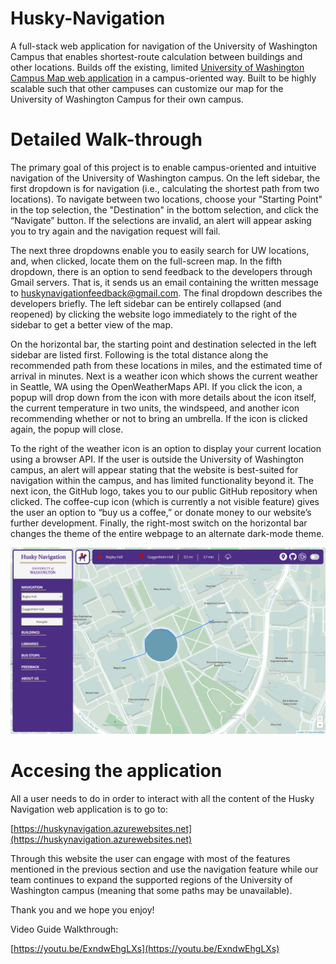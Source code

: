 # Husky-Navigation
A full-stack web application for navigation of the University of Washington Campus that enables shortest-route calculation between buildings and other locations. Builds off the existing, limited [University of Washington Campus Map web application](https://www.washington.edu/maps/) in a campus-oriented way. Built to be highly scalable such that other campuses can customize our map for the University of Washington Campus for their own campus.

# Detailed Walk-through

The primary goal of this project is to enable campus-oriented and intuitive navigation of the University of Washington campus. On the left sidebar, the first dropdown is for navigation (i.e., calculating the shortest path from two locations). To navigate between two locations, choose your "Starting Point" in the top selection, the "Destination" in the bottom selection, and click the “Navigate” button. If the selections are invalid, an alert will appear asking you to try again and the navigation request will fail. 

The next three dropdowns enable you to easily search for UW locations, and, when clicked, locate them on the full-screen map. In the fifth dropdown, there is an option to send feedback to the developers through Gmail servers. That is, it sends us an email containing the written message to huskynavigationfeedback@gmail.com. The final dropdown describes the developers briefly. The left sidebar can be entirely collapsed (and reopened) by clicking the website logo immediately to the right of the sidebar to get a better view of the map.

On the horizontal bar, the starting point and destination selected in the left sidebar are listed first. Following is the total distance along the recommended path from these locations in miles, and the estimated time of arrival in minutes. Next is a weather icon which shows the current weather in Seattle, WA using the OpenWeatherMaps API. If you click the icon, a popup will drop down from the icon with more details about the icon itself, the current temperature in two units, the windspeed, and another icon recommending whether or not to bring an umbrella. If the icon is clicked again, the popup will close. 

To the right of the weather icon is an option to display your current location using a browser API. If the user is outside the University of Washington campus, an alert will appear stating that the website is best-suited for navigation within the campus, and has limited functionality beyond it. The next icon, the GitHub logo, takes you to our public GitHub repository when clicked. The coffee-cup icon (which is currently a not visible feature) gives the user an option to “buy us a coffee,” or donate money to our website’s further development. Finally, the right-most switch on the horizontal bar changes the theme of the entire webpage to an alternate dark-mode theme.

![Demo Image](Project/DemonstrationImage.PNG)

# Accesing the application

All a user needs to do in order to interact with all the content of the Husky Navigation web application is to go to:

[https://huskynavigation.azurewebsites.net](https://huskynavigation.azurewebsites.net)

Through this website the user can engage with most of the features mentioned in the previous section and use the navigation feature while our team continues to expand the supported regions of the University of Washington campus (meaning that some paths may be unavailable).

Thank you and we hope you enjoy!

Video Guide Walkthrough:

[https://youtu.be/ExndwEhgLXs](https://youtu.be/ExndwEhgLXs)
